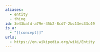 ```yaml
---
aliases:
  - entity
  - thing
id: 3e43bafd-a79e-45b2-8cd7-2bc13ec33c49
is_a:
  - "[[concept]]"
urls:
  - https://en.wikipedia.org/wiki/Entity
---
```

